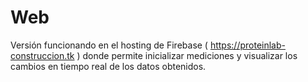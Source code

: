 # Web

Versión funcionando en el hosting de Firebase ( https://proteinlab-construccion.tk ) donde permite inicializar mediciones y visualizar los cambios en tiempo real de los datos obtenidos.